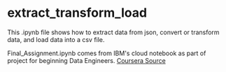 # extract_transform_load
This .ipynb file shows how to extract data from json, convert or transform data, and load data into a csv file.

Final_Assignment.ipynb comes from IBM's cloud notebook as part of project for beginning Data Engineers.
[Coursera Source](https://www.coursera.org/learn/python-project-for-data-engineering/home/week/1)
